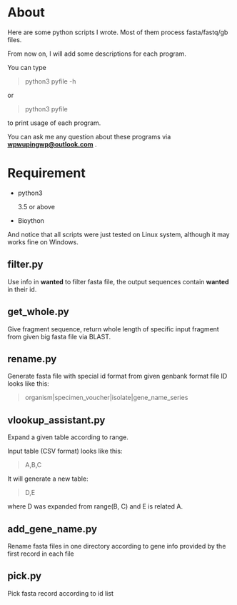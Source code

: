 # About
Here are some python scripts I wrote. Most of them process fasta/fastq/gb
files.

From now on, I will add some descriptions for each program.

You can type 
>python3 pyfile -h

or

>python3 pyfile

to print usage of each program.

You can ask me any question about these programs via
**wpwupingwp@outlook.com** .

# Requirement
* python3

	3.5 or above

* Bioython

And notice that all scripts were just tested on Linux system, although it may works fine on Windows.

## filter.py

Use info in **wanted** to filter fasta file, the output sequences contain **wanted** in their id.

## get_whole.py

Give fragment sequence, return whole length of specific input fragment from given big fasta file via BLAST.

## rename.py

Generate fasta file with special id format from given genbank format file ID looks like this:

>organism|specimen_voucher|isolate|gene_name_series

## vlookup_assistant.py

Expand a given table according to range.

Input table (CSV format) looks like this:

>    A,B,C

It will generate a new table:

>    D,E 

where D was expanded from range(B, C) and E is related A.

## add_gene_name.py

Rename fasta files in one directory according to gene info provided by the
first record in each file

## pick.py

Pick fasta record according to id list
